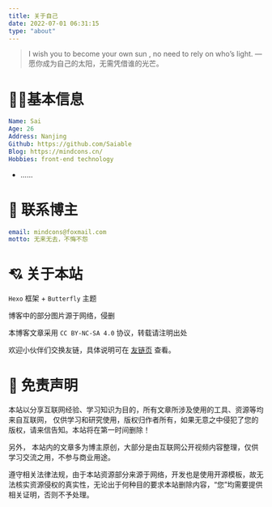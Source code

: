 ```yaml
---
title: 关于自己
date: 2022-07-01 06:31:15
type: "about"
---
```


> I wish you to become your own sun , no need to rely on who’s light.
> — 愿你成为自己的太阳，无需凭借谁的光芒。



# 🧑🏻基本信息

```yml
Name: Sai
Age: 26
Address: Nanjing
Github: https://github.com/Saiable
Blog: https://mindcons.cn/
Hobbies: front-end technology
```



- ......

# 💌 联系博主

```yml
email: mindcons@foxmail.com
motto: 无来无去，不悔不怨
```

# 💘 关于本站

`Hexo` 框架 + `Butterfly` 主题

博客中的部分图片源于网络，侵删

本博客文章采用 `CC BY-NC-SA 4.0` 协议，转载请注明出处

欢迎小伙伴们交换友链，具体说明可在 [友链页](https://mindcons.cn/link/) 查看。

# 🙋 免责声明

本站以分享互联网经验、学习知识为目的，所有文章所涉及使用的工具、资源等均来自互联网， 仅供学习和研究使用，版权归作者所有，如果无意之中侵犯了您的版权，请来信告知。本站将在第一时间删除！

另外， 本站内的文章多为博主原创，大部分是由互联网公开视频内容整理，仅供学习交流之用，不参与商业用途。

遵守相关法律法规，由于本站资源部分来源于网络，开发也是使用开源模板，故无法核实资源侵权的真实性，无论出于何种目的要求本站删除内容，“您”均需要提供相关证明，否则不予处理。